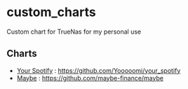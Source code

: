 # custom_charts

Custom chart for TrueNas for my personal use

## Charts

- [Your Spotify](charts/stable/your_spotify) : https://github.com/Yooooomi/your_spotify
- [Maybe](charts/stable/maybe) : https://github.com/maybe-finance/maybe
